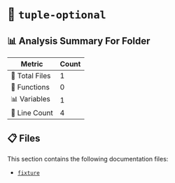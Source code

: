 # 📁 `tuple-optional`

## 📊 Analysis Summary For Folder

| Metric | Count |
|--------|-------|
| 📁 Total Files | 1 |
| 🔧 Functions | 0 |
| 📊 Variables | 1 |
| 🔢 Line Count | 4 |


## 📋 Files

This section contains the following documentation files:

- [`fixture`](./fixture.md)